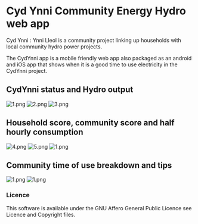 
# Cyd Ynni Community Energy Hydro web app

Cyd Ynni : Ynni Lleol is a community project linking up households with local community hydro power projects.

The CydYnni app is a mobile friendly web app also packaged as an android and iOS app that shows when it is a good time to use electricity in the CydYnni project.

## CydYnni status and Hydro output

![1.png](images/screenshots/1.png)
![2.png](images/screenshots/2.png)
![3.png](images/screenshots/3.png)

## Household score, community score and half hourly consumption

![4.png](images/screenshots/4.png)
![5.png](images/screenshots/5.png)
![1.png](images/screenshots/6.png)

## Community time of use breakdown and tips

![1.png](images/screenshots/7.png)
![1.png](images/screenshots/8.png)

### Licence

This software is available under the GNU Affero General Public Licence see Licence and Copyright files.
